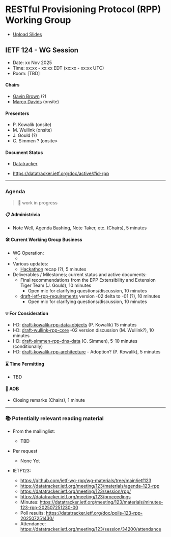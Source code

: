 
# RESTful Provisioning Protocol (RPP) Working Group

* [Upload Slides](https://datatracker.ietf.org/meeting/124/session/rpp)
<!-- * [Upload Slides](https://datatracker.ietf.org/meeting/124/session/xxxxxx/slides) -->

## IETF 124 - WG Session

* Date: xx Nov 2025  <!-- (to be [announced on Oct 3,2025](https://datatracker.ietf.org/meeting/important-dates/#IETF124)) -->
* Time: xx:xx - xx:xx EDT (xx:xx - xx:xx UTC) <!-- 90 minutes requested -->
* Room: [TBD]<!-- (https://datatracker.ietf.org/meeting/124/floor-plan?room=xxxx) -->

<!--
* [MeetEcho](https://meetings.conf.meetecho.com/ietf124/?session=34200) full client (with video)
* [OnSiteTool](https://meetecho.ietf.org/lite/?session=34200)
* [Minutes](https://notes.ietf.org/notes-ietf-124-rpp) 
-->
<!-- * [Published minutes](https://notes.ietf.org/s/notes-ietf-124-rpp) -->
<!-- * [Zulip](https://zulip.ietf.org/#narrow/stream/rpp) -->

#### Chairs

* [Gavin Brown](https://datatracker.ietf.org/person/gavin.brown@icann.org) (?)
* [Marco Davids](https://datatracker.ietf.org/person/marco.davids@sidn.nl) (onsite)

#### Presenters
* P. Kowalik (onsite)
* M. Wullink (onsite)
* J. Gould (?)
* C. Simmen ? (onsite>

#### Document Status

* [Datatracker](https://datatracker.ietf.org/wg/rpp/documents/)
<!-- * [Github](https://github.com/ietf-wg-rpp/wg-materials/blob/main/rpp-document-status.md) -->
* https://datatracker.ietf.org/doc/active/#id-rpp

---
### Agenda
> 🚧 work in progress

#### 📋 Administrivia

* Note Well, Agenda Bashing, Note Taker, etc. (Chairs), 5 minutes

#### 🛠️ Current Working Group Business
* WG Operation:
  - <!-- Deliverables / Milestones; roadmap (Chairs), 5 minutes -->
* Various updates:
  - [Hackathon](https://wiki.ietf.org/en/meeting/124/hackathon#restful-provisioning-protocol-rpp) recap (?), 5 minutes <!-- Pawel or Maarten -->
* Deliverables / Milestones; current status and active documents:
  - Final recommendations from the EPP Extensibility and Extension Tiger Team (J. Gould), 10 minutes
    - Open mic for clarifying questions/discussion, 10 minutes
  - [draft-ietf-rpp-requirements](https://datatracker.ietf.org/doc/draft-ietf-rpp-requirements/) version -02 delta to -01 (?), 10 minutes <!-- Maarten or Pawel -->
    - Open mic for clarifying questions/discussion, 10 minutes

<!-- TO DECIDE: when do we put them under 'Deliverables / Milestones; current status and active documents', when under 'For Consideration' ?? -->

#### 💡 For Consideration
  - I-D: [draft-kowalik-rpp-data-objects](https://datatracker.ietf.org/doc/draft-kowalik-rpp-data-objects) (P. Kowalik) 15 minutes
  - I-D: [draft-wullink-rpp-core](https://datatracker.ietf.org/doc/draft-wullink-rpp-core/) -02 version discussion (M. Wullink?), 10 minutes
  - I-D: [draft-simmen-rpp-dns-data](https://github.com/christian-simmen/draft-simmen-rpp-dns-data) (C. Simmen), 5-10 minutes (conditionally)
  - I-D: [draft-kowalik-rpp-architecture](https://datatracker.ietf.org/doc/draft-kowalik-rpp-architecture/) - Adoption? (P. Kowalik), 5 minutes

#### ⌛️ Time Permitting
  - TBD

#### 🎤 AOB
* Closing remarks (Chairs), 1 minute
  
---
### 📚 Potentially relevant reading material

* From the mailinglist:
  - TBD

* Per request 
  - None Yet

* IETF123:
  - https://github.com/ietf-wg-rpp/wg-materials/tree/main/ietf123
  - https://datatracker.ietf.org/meeting/123/materials/agenda-123-rpp
  - https://datatracker.ietf.org/meeting/123/session/rpp/
  - https://datatracker.ietf.org/meeting/123/proceedings
  - Minutes: https://datatracker.ietf.org/meeting/123/materials/minutes-123-rpp-202507251230-00
  - Poll results: https://datatracker.ietf.org/doc/polls-123-rpp-202507251430/
  - Attendance: https://datatracker.ietf.org/meeting/123/session/34200/attendance


